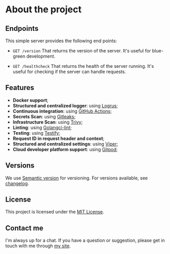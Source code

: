 # About the project

## Endpoints

This simple server provides the following end points:

- `GET /version`
 That returns the version of the server. It's useful for blue-green development.

- `GET /healthcheck`
  That returns the health of the server running. It's useful for checking if the server can handle requests.

## Features

- **Docker support**;
- **Structured and centralized logger**: using [Logrus](https://github.com/sirupsen/logrus);
- **Continuous integration**: using [GitHub Actions](https://github.com/features/actions);
- **Secrets Scan**: using [Gitleaks](https://github.com/gitleaks/gitleaks);
- **Infrastructure Scan**: using [Trivy](https://trivy.dev/);
- **Linting**: using [Golangci-lint](https://github.com/golangci/golangci-lint);
- **Testing**: using [Testify](https://github.com/stretchr/testify);
- **Request ID in request header and context**;
- **Structured and centralized settings**: using [Viper](https://github.com/spf13/viper);
- **Cloud developer platform support**: using [Gitpod](https://gitpod.io/);

## Versions

We use [Semantic version](http://semver.org) for versioning. For versions available, see [changelog](Changelog.md).

## License

This project is licensed under the [MIT License](LICENSE).

## Contact me

I'm always up for a chat. If you have a question or suggestion, please get in touch with me through [my site](https://yasminteles.com).
